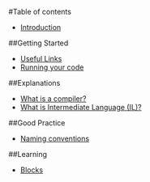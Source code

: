 #Table of contents
* [Introduction](README.md)

##Getting Started
* [Useful Links](getting-started/LINKS.md)
* [Running your code](getting-started/RUNNING.md)

##Explanations
* [What is a compiler?](concepts/COMPILER.md)
* [What is Intermediate Language (IL)?](concepts/IL.md)

##Good Practice
* [Naming conventions](good-practice/NAMING.md)

##Learning
* [Blocks](learning/BLOCKS.md)